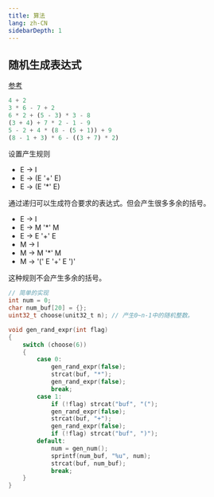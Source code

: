 ```yaml
---
title: 算法
lang: zh-CN
sidebarDepth: 1
---
```


## 随机生成表达式
[参考](https://softwareengineering.stackexchange.com/questions/195813/generating-random-math-expression/195850#195850)
```python
4 + 2                          
3 * 6 - 7 + 2                  
6 * 2 + (5 - 3) * 3 - 8        
(3 + 4) + 7 * 2 - 1 - 9        
5 - 2 + 4 * (8 - (5 + 1)) + 9  
(8 - 1 + 3) * 6 - ((3 + 7) * 2)
```

设置产生规则
* E -> I
* E -> (E '+' E)
* E -> (E '*' E)  

通过递归可以生成符合要求的表达式。但会产生很多多余的括号。

* E -> I
* E -> M '*' M
* E -> E '+' E
* M -> I
* M -> M '*' M
* M -> '(' E '+' E ')'  

这种规则不会产生多余的括号。

```c
// 简单的实现
int num = 0;
char num_buf[20] = {};
uint32_t choose(unit32_t n); // 产生0~n-1中的随机整数。

void gen_rand_expr(int flag)
{
    switch (choose(6))
    {
        case 0: 
            gen_rand_expr(false);
            strcat(buf, "*");
            gen_rand_expr(false);
            break;
        case 1:
            if (!flag) strcat("buf", "(");
            gen_rand_expr(false);
            strcat(buf, "+");
            gen_rand_expr(false);
            if (!flag) strcat("buf", ")");
        default:
            num = gen_num();
            sprintf(num_buf, "%u", num);
            strcat(buf, num_buf);
            break;
    }
}
```
